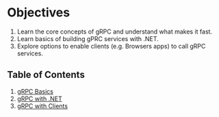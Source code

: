 # Objectives

1. Learn the core concepts of gRPC and understand what makes it fast.
1. Learn basics of building gPRC services with .NET.
1. Explore options to enable clients (e.g. Browsers apps) to call gRPC services.

## Table of Contents
1. [gRPC Basics](./1.grpc.md)
1. [gRPC with .NET](./2.dotnet-with-grpc.md)
1. [gRPC with Clients](./3.modernization-with-grpc.md)
